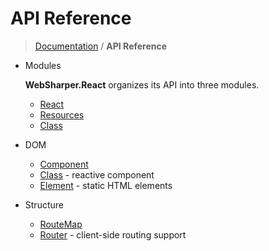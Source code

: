 # API Reference

> [Documentation][1] / **API Reference**

* Modules

    **WebSharper.React** organizes its API into three modules.

    * [React](React.module.md)
    * [Resources](Resources.module.md)
    * [Class](Class.module.md)

* DOM
    * [Component](Component.type.md)
    * [Class](Class.type.md) - reactive component
    * [Element](Element.type.md) - static HTML elements
    
* Structure
    * [RouteMap](RouteMap.type.md)
    * [Router](Routing.md) - client-side routing support

[1]: https://bitbucket.org/IntelliFactory/websharper.react/overview
